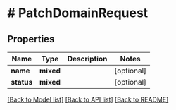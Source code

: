 # # PatchDomainRequest

## Properties

Name | Type | Description | Notes
------------ | ------------- | ------------- | -------------
**name** | **mixed** |  | [optional]
**status** | **mixed** |  | [optional]

[[Back to Model list]](../../README.md#models) [[Back to API list]](../../README.md#endpoints) [[Back to README]](../../README.md)
